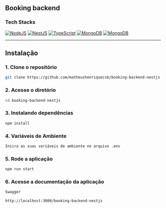 ## Booking backend

### Tech Stacks

[![NodeJS](https://img.shields.io/badge/-NodeJs-333333?style=flat&logo=node.js)](https://nodejs.org) 
[![NestJS](https://img.shields.io/badge/-NestJS-333333?style=flat&logo=nestjs&logoColor=red)](https://nestjs.com)
[![TypeScript](https://img.shields.io/badge/-Typescript-333333?style=flat&logo=typescript)](https://typescriptlang.org/)
[![MongoDB](https://img.shields.io/badge/-MongoDB-333333?style=flat&logo=mongodb)](https://www.mongodb.com)
[![MongoDB](https://img.shields.io/badge/-Swagger-333333?style=flat&logo=swagger)](https://www.mongodb.com)

<hr>
 
## Instalação

### 1. Clone o repositório

```bash
git clone https://github.com/matheushenriquecsb/booking-backend-nestjs
```

### 2. Acesse o diretório

```bash
cd booking-backend-nestjs
``` 

### 3. Instalando dependências

```bash
npm install
```

### 4. Variáveis de Ambiente

```bash
Insira as suas variáveis de ambiente no arquivo .env
```

### 5. Rode a aplicação

```bash
npm run start
```

### 6. Acesse a documentação da aplicação

```bash
Swagger

http://localhost:3000/booking-backend-nestjs
``` 
